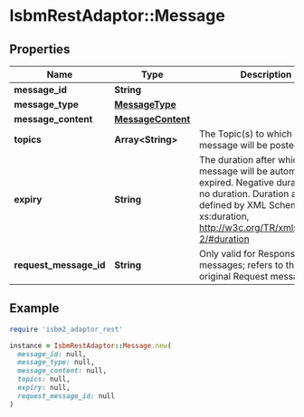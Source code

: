 # IsbmRestAdaptor::Message

## Properties

| Name | Type | Description | Notes |
| ---- | ---- | ----------- | ----- |
| **message_id** | **String** |  | [optional] |
| **message_type** | [**MessageType**](MessageType.md) |  | [optional] |
| **message_content** | [**MessageContent**](MessageContent.md) |  | [optional] |
| **topics** | **Array&lt;String&gt;** | The Topic(s) to which the message will be posted. | [optional] |
| **expiry** | **String** | The duration after which the message will be automatically expired. Negative duration is no duration. Duration as defined by XML Schema xs:duration, http://w3c.org/TR/xmlschema-2/#duration | [optional] |
| **request_message_id** | **String** | Only valid for Response messages; refers to the original Request message. | [optional] |

## Example

```ruby
require 'isbm2_adaptor_rest'

instance = IsbmRestAdaptor::Message.new(
  message_id: null,
  message_type: null,
  message_content: null,
  topics: null,
  expiry: null,
  request_message_id: null
)
```

